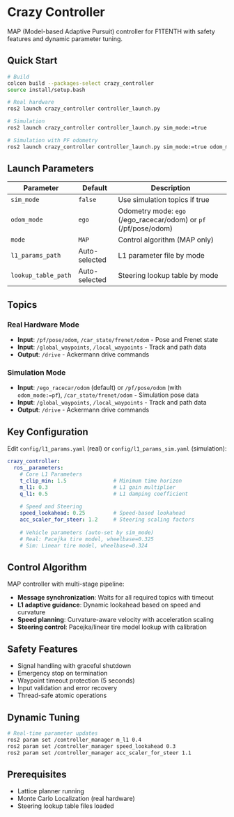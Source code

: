 # Crazy Controller

MAP (Model-based Adaptive Pursuit) controller for F1TENTH with safety features and dynamic parameter tuning.

## Quick Start

```bash
# Build
colcon build --packages-select crazy_controller
source install/setup.bash

# Real hardware
ros2 launch crazy_controller controller_launch.py

# Simulation
ros2 launch crazy_controller controller_launch.py sim_mode:=true

# Simulation with PF odometry
ros2 launch crazy_controller controller_launch.py sim_mode:=true odom_mode:=pf
```

## Launch Parameters

| Parameter | Default | Description |
|-----------|---------|-------------|
| `sim_mode` | `false` | Use simulation topics if true |
| `odom_mode` | `ego` | Odometry mode: `ego` (/ego_racecar/odom) or `pf` (/pf/pose/odom) |
| `mode` | `MAP` | Control algorithm (MAP only) |
| `l1_params_path` | Auto-selected | L1 parameter file by mode |
| `lookup_table_path` | Auto-selected | Steering lookup table by mode |

## Topics

### Real Hardware Mode
- **Input**: `/pf/pose/odom`, `/car_state/frenet/odom` - Pose and Frenet state
- **Input**: `/global_waypoints`, `/local_waypoints` - Track and path data
- **Output**: `/drive` - Ackermann drive commands

### Simulation Mode
- **Input**: `/ego_racecar/odom` (default) or `/pf/pose/odom` (with `odom_mode:=pf`), `/car_state/frenet/odom` - Simulation pose data
- **Input**: `/global_waypoints`, `/local_waypoints` - Track and path data
- **Output**: `/drive` - Ackermann drive commands

## Key Configuration

Edit `config/l1_params.yaml` (real) or `config/l1_params_sim.yaml` (simulation):

```yaml
crazy_controller:
  ros__parameters:
    # Core L1 Parameters
    t_clip_min: 1.5               # Minimum time horizon
    m_l1: 0.3                     # L1 gain multiplier
    q_l1: 0.5                     # L1 damping coefficient
    
    # Speed and Steering
    speed_lookahead: 0.25         # Speed-based lookahead
    acc_scaler_for_steer: 1.2     # Steering scaling factors
    
    # Vehicle parameters (auto-set by sim_mode)
    # Real: Pacejka tire model, wheelbase=0.325
    # Sim: Linear tire model, wheelbase=0.324
```

## Control Algorithm

MAP controller with multi-stage pipeline:
- **Message synchronization**: Waits for all required topics with timeout
- **L1 adaptive guidance**: Dynamic lookahead based on speed and curvature
- **Speed planning**: Curvature-aware velocity with acceleration scaling
- **Steering control**: Pacejka/linear tire model lookup with calibration

## Safety Features

- Signal handling with graceful shutdown
- Emergency stop on termination
- Waypoint timeout protection (5 seconds)
- Input validation and error recovery
- Thread-safe atomic operations

## Dynamic Tuning

```bash
# Real-time parameter updates
ros2 param set /controller_manager m_l1 0.4
ros2 param set /controller_manager speed_lookahead 0.3
ros2 param set /controller_manager acc_scaler_for_steer 1.1
```

## Prerequisites

- Lattice planner running
- Monte Carlo Localization (real hardware)
- Steering lookup table files loaded